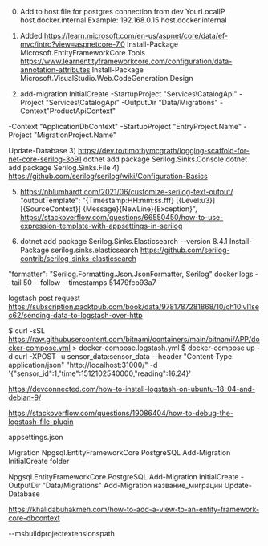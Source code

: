 ﻿0) Add to host file for postgres connection from dev
YourLocalIP host.docker.internal
Example:
192.168.0.15 host.docker.internal

1) Added https://learn.microsoft.com/en-us/aspnet/core/data/ef-mvc/intro?view=aspnetcore-7.0
Install-Package Microsoft.EntityFrameworkCore.Tools
https://www.learnentityframeworkcore.com/configuration/data-annotation-attributes
Install-Package Microsoft.VisualStudio.Web.CodeGeneration.Design


2) add-migration InitialCreate -StartupProject "Services\CatalogApi" -Project "Services\CatalogApi" -OutputDir "Data/Migrations"
-Context"ProductApiContext"

-Context "ApplicationDbContext"
-StartupProject "EntryProject.Name" 
-Project "MigrationProject.Name"

Update-Database
3) https://dev.to/timothymcgrath/logging-scaffold-for-net-core-serilog-3o91
 dotnet add package Serilog.Sinks.Console
 dotnet add package Serilog.Sinks.File
4) https://github.com/serilog/serilog/wiki/Configuration-Basics

5) https://nblumhardt.com/2021/06/customize-serilog-text-output/
          "outputTemplate": "{Timestamp:HH:mm:ss.fff} [{Level:u3}] [{SourceContext}] {Message}{NewLine}{Exception}",
https://stackoverflow.com/questions/66550450/how-to-use-expression-template-with-appsettings-in-serilog

6) dotnet add package Serilog.Sinks.Elasticsearch --version 8.4.1
Install-Package serilog.sinks.elasticsearch
https://github.com/serilog-contrib/serilog-sinks-elasticsearch

"formatter": "Serilog.Formatting.Json.JsonFormatter, Serilog"
docker logs --tail 50 --follow --timestamps 51479fcb93a7

logstash post request
https://subscription.packtpub.com/book/data/9781787281868/10/ch10lvl1sec62/sending-data-to-logstash-over-http

$ curl -sSL https://raw.githubusercontent.com/bitnami/containers/main/bitnami/APP/docker-compose.yml > docker-compose.logstash.yml
$ docker-compose up -d
curl -XPOST -u sensor_data:sensor_data --header "Content-Type: application/json" "http://localhost:31000/" -d '{"sensor_id":1,"time":1512102540000,"reading":16.24}'

https://devconnected.com/how-to-install-logstash-on-ubuntu-18-04-and-debian-9/

https://stackoverflow.com/questions/19086404/how-to-debug-the-logstash-file-plugin

appsettings.json

Migration
Npgsql.EntityFrameworkCore.PostgreSQL
Add-Migration InitialCreate folder

Npgsql.EntityFrameworkCore.PostgreSQL
Add-Migration InitialCreate -OutputDir "Data/Migrations"
Add-Migration название_миграции
Update-Database

https://khalidabuhakmeh.com/how-to-add-a-view-to-an-entity-framework-core-dbcontext

--msbuildprojectextensionspath